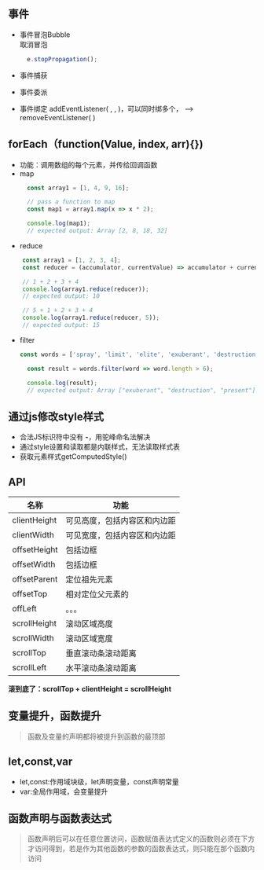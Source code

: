 ## 事件
* 事件冒泡Bubble  
  取消冒泡
  ```js
    e.stopPropagation();
  ```
* 事件捕获

* 事件委派

* 事件绑定 addEventListener( , , )，可以同时绑多个，
  --> removeEventListener( )
## forEach（function(Value, index, arr){})
* 功能：调用数组的每个元素，并传给回调函数
* map
  ```js
    const array1 = [1, 4, 9, 16];

    // pass a function to map
    const map1 = array1.map(x => x * 2);

    console.log(map1);
    // expected output: Array [2, 8, 18, 32]
  ```
* reduce
```js
    const array1 = [1, 2, 3, 4];
    const reducer = (accumulator, currentValue) => accumulator + currentValue;

    // 1 + 2 + 3 + 4
    console.log(array1.reduce(reducer));
    // expected output: 10

    // 5 + 1 + 2 + 3 + 4
    console.log(array1.reduce(reducer, 5));
    // expected output: 15
```
* filter
  ```js
  const words = ['spray', 'limit', 'elite', 'exuberant', 'destruction', 'present'];

    const result = words.filter(word => word.length > 6);

    console.log(result);
    // expected output: Array ["exuberant", "destruction", "present"]
  ```

## 通过js修改style样式
* 合法JS标识符中没有  **-**，用驼峰命名法解决
* 通过style设置和读取都是内联样式，无法读取样式表
* 获取元素样式getComputedStyle()

## API
名称|功能
---|---
clientHeight|可见高度，包括内容区和内边距
clientWidth|可见宽度，包括内容区和内边距
offsetHeight|包括边框
offsetWidth|包括边框
offsetParent|定位祖先元素
offsetTop|相对定位父元素的
offLeft|。。。
scrollHeight|滚动区域高度
scrollWidth|滚动区域宽度
scrollTop|垂直滚动条滚动距离
scrollLeft|水平滚动条滚动距离

**滚到底了：scrollTop + clientHeight = scrollHeight**

## 变量提升，函数提升
> 函数及变量的声明都将被提升到函数的最顶部

## let,const,var
* let,const:作用域块级，let声明变量，const声明常量
* var:全局作用域，会变量提升
## 函数声明与函数表达式
>函数声明后可以在任意位置访问，函数赋值表达式定义的函数则必须在下方才访问得到，若是作为其他函数的参数的函数表达式，则只能在那个函数内访问